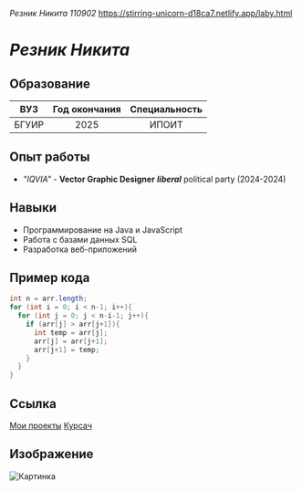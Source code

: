 *Резник Никита 110902*
https://stirring-unicorn-d18ca7.netlify.app/laby.html

# ***Резник Никита***

## Образование
|  ВУЗ  | Год окончания | Специальность |
| ----- | :-----------: | :-----------: |
| БГУИР | 2025          | ИПОИТ         |

## Опыт работы
- *"IQVIA"* - **Vector Graphic Designer** ***liberal*** political party (2024-2024)

## Навыки
- Программирование на Java и JavaScript
- Работа с базами данных SQL
- Разработка веб-приложений

## Пример кода
```java
int n = arr.length;
for (int i = 0; i < n-1; i++){
  for (int j = 0; j < n-i-1; j++){
    if (arr[j] > arr[j+1]){
      int temp = arr[j];
      arr[j] = arr[j+1];
      arr[j+1] = temp;
    }
  }
}
```

## Ссылка
[Мои проекты](https://stirring-unicorn-d18ca7.netlify.app/laby.html)
[Курсач](https://stellular-crumble-e0ef39.netlify.app)


## Изображение
![Картинка](https://github.com/Abyss7000/EVT-PIIS/blob/main/istockphoto-1017296544-612x612.jpg)
